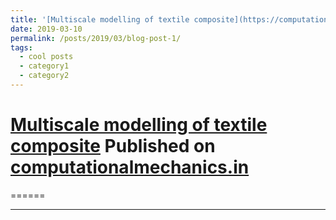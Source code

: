 ```yaml
---
title: '[Multiscale modelling of textile composite](https://computationalmechanics.in/multiscale-modelling-of-textile-composites/)'
date: 2019-03-10
permalink: /posts/2019/03/blog-post-1/
tags:
  - cool posts
  - category1
  - category2
---
```

[Multiscale modelling of textile composite](https://computationalmechanics.in/multiscale-modelling-of-textile-composites/)
Published on [computationalmechanics.in](https://computationalmechanics.in/)
======

======

------
